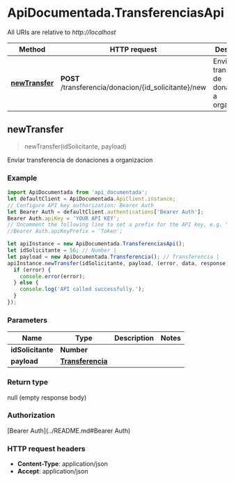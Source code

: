 # ApiDocumentada.TransferenciasApi

All URIs are relative to *http://localhost*

Method | HTTP request | Description
------------- | ------------- | -------------
[**newTransfer**](TransferenciasApi.md#newTransfer) | **POST** /transferencia/donacion/{id_solicitante}/new | Enviar transferencia de donaciones a organizacion



## newTransfer

> newTransfer(idSolicitante, payload)

Enviar transferencia de donaciones a organizacion

### Example

```javascript
import ApiDocumentada from 'api_documentada';
let defaultClient = ApiDocumentada.ApiClient.instance;
// Configure API key authorization: Bearer Auth
let Bearer Auth = defaultClient.authentications['Bearer Auth'];
Bearer Auth.apiKey = 'YOUR API KEY';
// Uncomment the following line to set a prefix for the API key, e.g. "Token" (defaults to null)
//Bearer Auth.apiKeyPrefix = 'Token';

let apiInstance = new ApiDocumentada.TransferenciasApi();
let idSolicitante = 56; // Number | 
let payload = new ApiDocumentada.Transferencia(); // Transferencia | 
apiInstance.newTransfer(idSolicitante, payload, (error, data, response) => {
  if (error) {
    console.error(error);
  } else {
    console.log('API called successfully.');
  }
});
```

### Parameters


Name | Type | Description  | Notes
------------- | ------------- | ------------- | -------------
 **idSolicitante** | **Number**|  | 
 **payload** | [**Transferencia**](Transferencia.md)|  | 

### Return type

null (empty response body)

### Authorization

[Bearer Auth](../README.md#Bearer Auth)

### HTTP request headers

- **Content-Type**: application/json
- **Accept**: application/json

